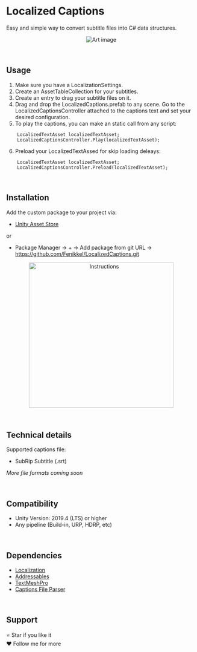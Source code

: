 # Localized Captions

Easy and simple way to convert subtitle files into C# data structures.

<p align="center">
  <img src="https://github.com/Fenikkel/LocalizedCaptions/assets/41298931/eb1c716f-aae5-458c-ad9a-bfde912ddafc" alt="Art image"/>
</p>



&nbsp;
## Usage
1. Make sure you have a LocalizationSettings.
2. Create an AssetTableCollection for your subtitles.
3. Create an entry to drag your subtitle files on it.
4. Drag and drop the LocalizedCaptions.prefab to any scene. Go to the LocalizedCaptionsController attached to the captions text and set your desired configuration.
5. To play the captions, you can make an static call from any script: 

```
    LocalizedTextAsset localizedTextAsset;
    LocalizedCaptionsController.Play(localizedTextAsset);
```
6. Preload your LocalizedTextAssed for skip loading deleays:
```
    LocalizedTextAsset localizedTextAsset;
    LocalizedCaptionsController.Preload(localizedTextAsset);
```

&nbsp;
## Installation
Add the custom package to your project via:
- [Unity Asset Store](https://u3d.as/3c32)

or

- Package Manager -> + -> Add package from git URL -> https://github.com/Fenikkel/LocalizedCaptions.git


<p align="center">
    <img src="https://github.com/Fenikkel/SimpleTween/assets/41298931/0f447b8c-85ca-4205-9915-ca7203dc4741" alt="Instructions" height="384">
</p>


&nbsp;
## Technical details

Supported captions file:
- SubRip Subtitle (.srt)

_More file formats coming soon_

&nbsp;
## Compatibility
- Unity Version: 2019.4 (LTS) or higher
- Any pipeline (Build-in, URP, HDRP, etc)

&nbsp;
## Dependencies
- [Localization](https://docs.unity3d.com/Packages/com.unity.localization@1.4/manual/index.html)
- [Addressables](https://docs.unity3d.com/Packages/com.unity.addressables@2.0/manual/index.html)
- [TextMeshPro](https://docs.unity3d.com/Packages/com.unity.textmeshpro@3.0/manual/index.html)
- [Captions File Parser](https://u3d.as/3bXj)

&nbsp;
## Support
⭐ Star if you like it  
❤️️ Follow me for more
